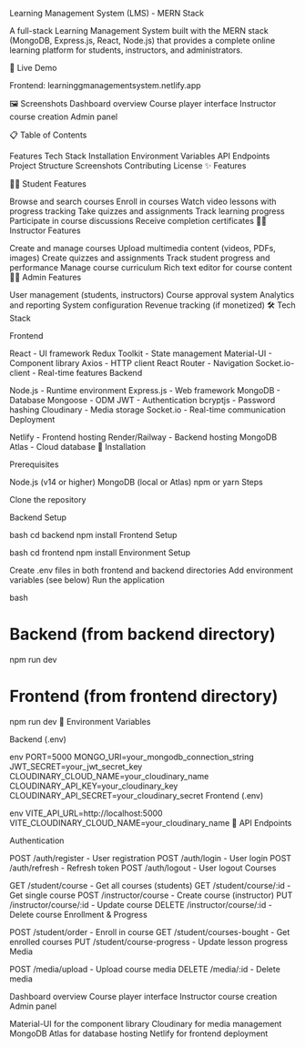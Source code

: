 Learning Management System (LMS) - MERN Stack

A full-stack Learning Management System built with the MERN stack (MongoDB, Express.js, React, Node.js) that provides a complete online learning platform for students, instructors, and administrators.



🚀 Live Demo

Frontend: learninggmanagementsystem.netlify.app

🖼 Screenshots
Dashboard overview
Course player interface
Instructor course creation
Admin panel

📋 Table of Contents

Features
Tech Stack
Installation
Environment Variables
API Endpoints
Project Structure
Screenshots
Contributing
License
✨ Features

👨‍🎓 Student Features

Browse and search courses
Enroll in courses
Watch video lessons with progress tracking
Take quizzes and assignments
Track learning progress
Participate in course discussions
Receive completion certificates
👨‍🏫 Instructor Features

Create and manage courses
Upload multimedia content (videos, PDFs, images)
Create quizzes and assignments
Track student progress and performance
Manage course curriculum
Rich text editor for course content
👨‍💼 Admin Features

User management (students, instructors)
Course approval system
Analytics and reporting
System configuration
Revenue tracking (if monetized)
🛠 Tech Stack

Frontend

React - UI framework
Redux Toolkit - State management
Material-UI - Component library
Axios - HTTP client
React Router - Navigation
Socket.io-client - Real-time features
Backend

Node.js - Runtime environment
Express.js - Web framework
MongoDB - Database
Mongoose - ODM
JWT - Authentication
bcryptjs - Password hashing
Cloudinary - Media storage
Socket.io - Real-time communication
Deployment

Netlify - Frontend hosting
Render/Railway - Backend hosting
MongoDB Atlas - Cloud database
🚀 Installation

Prerequisites

Node.js (v14 or higher)
MongoDB (local or Atlas)
npm or yarn
Steps

Clone the repository


Backend Setup

bash
cd backend
npm install
Frontend Setup

bash
cd frontend
npm install
Environment Setup

Create .env files in both frontend and backend directories
Add environment variables (see below)
Run the application

bash
# Backend (from backend directory)
npm run dev

# Frontend (from frontend directory)
npm run dev
🔧 Environment Variables

Backend (.env)

env
PORT=5000
MONGO_URI=your_mongodb_connection_string
JWT_SECRET=your_jwt_secret_key
CLOUDINARY_CLOUD_NAME=your_cloudinary_name
CLOUDINARY_API_KEY=your_cloudinary_key
CLOUDINARY_API_SECRET=your_cloudinary_secret
Frontend (.env)

env
VITE_API_URL=http://localhost:5000
VITE_CLOUDINARY_CLOUD_NAME=your_cloudinary_name
📡 API Endpoints

Authentication

POST /auth/register - User registration
POST /auth/login - User login
POST /auth/refresh - Refresh token
POST /auth/logout - User logout
Courses

GET /student/course - Get all courses (students)
GET /student/course/:id - Get single course
POST /instructor/course - Create course (instructor)
PUT /instructor/course/:id - Update course
DELETE /instructor/course/:id - Delete course
Enrollment & Progress

POST /student/order - Enroll in course
GET /student/courses-bought - Get enrolled courses
PUT /student/course-progress - Update lesson progress
Media

POST /media/upload - Upload course media
DELETE /media/:id - Delete media



Dashboard overview
Course player interface
Instructor course creation
Admin panel


Material-UI for the component library
Cloudinary for media management
MongoDB Atlas for database hosting
Netlify for frontend deployment

